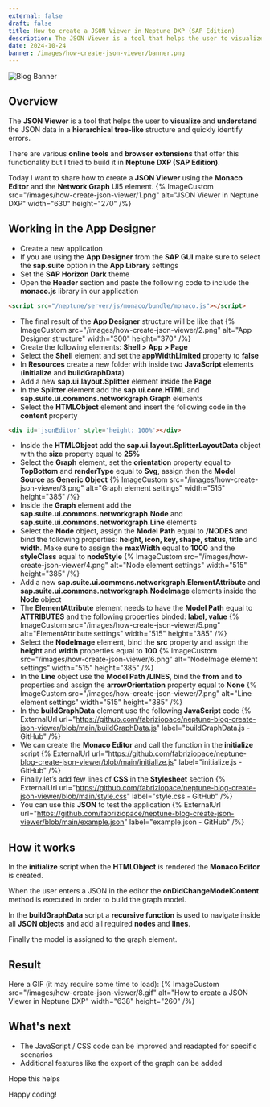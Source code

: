 ```yaml
---
external: false
draft: false
title: How to create a JSON Viewer in Neptune DXP (SAP Edition)
description: The JSON Viewer is a tool that helps the user to visualize and understand the JSON data in a hierarchical tree-like structure and quickly identify errors. Today I want to share how to create a JSON Viewer using the Monaco Editor and the Network Graph UI5 element.
date: 2024-10-24
banner: /images/how-create-json-viewer/banner.png
---
```


![Blog Banner](/images/how-create-json-viewer/banner.png)

## Overview

The **JSON Viewer** is a tool that helps the user to **visualize** and **understand** the JSON data in a **hierarchical tree-like** structure and quickly identify errors.

There are various **online tools** and **browser extensions** that offer this functionality but I tried to build it in **Neptune DXP (SAP Edition)**.

Today I want to share how to create a **JSON Viewer** using the **Monaco Editor** and the **Network Graph** UI5 element.
{% ImageCustom src="/images/how-create-json-viewer/1.png" alt="JSON Viewer in Neptune DXP" width="630" height="270" /%} 

## Working in the App Designer

- Create a new application
- If you are using the **App Designer** from the **SAP GUI** make sure to select the **sap.suite** option in the **App Library** settings
- Set the **SAP Horizon Dark** theme
- Open the **Header** section and paste the following code to include the **monaco.js** library in our application
```html
<script src="/neptune/server/js/monaco/bundle/monaco.js"></script>
```
- The final result of the **App Designer** structure will be like that
{% ImageCustom src="/images/how-create-json-viewer/2.png" alt="App Designer structure" width="300" height="370" /%} 
- Create the following elements: **Shell > App > Page**
- Select the **Shell** element and set the **appWidthLimited** property to **false**
- In **Resources** create a new folder with inside two **JavaScript** elements (**initialize** and **buildGraphData**)
- Add a new **sap.ui.layout.Splitter** element inside the **Page**
- In the **Splitter** element add the **sap.ui.core.HTML** and **sap.suite.ui.commons.networkgraph.Graph** elements
- Select the **HTMLObject** element and insert the following code in the **content** property
```html
<div id='jsonEditor' style='height: 100%'></div>
```
- Inside the **HTMLObject** add the **sap.ui.layout.SplitterLayoutData** object with the **size** property equal to **25%**
- Select the **Graph** element, set the **orientation** property equal to **TopBottom** and **renderType** equal to **Svg**, assign then the **Model Source** as **Generic Object**
{% ImageCustom src="/images/how-create-json-viewer/3.png" alt="Graph element settings" width="515" height="385" /%} 
- Inside the **Graph** element add the **sap.suite.ui.commons.networkgraph.Node** and **sap.suite.ui.commons.networkgraph.Line** elements
- Select the **Node** object, assign the **Model Path** equal to **/NODES** and bind the following properties: **height, icon, key, shape, status, title** and **width**. Make sure to assign the **maxWidth** equal to **1000** and the **styleClass** equal to **nodeStyle**
{% ImageCustom src="/images/how-create-json-viewer/4.png" alt="Node element settings" width="515" height="385" /%} 
- Add a new **sap.suite.ui.commons.networkgraph.ElementAttribute** and **sap.suite.ui.commons.networkgraph.NodeImage** elements inside the **Node** object
- The **ElementAttribute** element needs to have the **Model Path** equal to **ATTRIBUTES** and the following properties binded: **label, value**
{% ImageCustom src="/images/how-create-json-viewer/5.png" alt="ElementAttribute settings" width="515" height="385" /%} 
- Select the **NodeImage** element, bind the **src** property and assign the **height** and **width** properties equal to **100**
{% ImageCustom src="/images/how-create-json-viewer/6.png" alt="NodeImage element settings" width="515" height="385" /%} 
- In the **Line** object use the **Model Path /LINES**, bind the **from** and **to** properties and assign the **arrowOrientation** property equal to **None**
{% ImageCustom src="/images/how-create-json-viewer/7.png" alt="Line element settings" width="515" height="385" /%} 
- In the **buildGraphData** element use the following **JavaScript** code {% ExternalUrl url="https://github.com/fabriziopace/neptune-blog-create-json-viewer/blob/main/buildGraphData.js" label="buildGraphData.js - GitHub" /%}
- We can create the **Monaco Editor** and call the function in the **initialize** script {% ExternalUrl url="https://github.com/fabriziopace/neptune-blog-create-json-viewer/blob/main/initialize.js" label="initialize.js - GitHub" /%}
- Finally let’s add few lines of **CSS** in the **Stylesheet** section {% ExternalUrl url="https://github.com/fabriziopace/neptune-blog-create-json-viewer/blob/main/style.css" label="style.css - GitHub" /%}
- You can use this **JSON** to test the application {% ExternalUrl url="https://github.com/fabriziopace/neptune-blog-create-json-viewer/blob/main/example.json" label="example.json - GitHub" /%}

## How it works

In the **initialize** script when the **HTMLObject** is rendered the **Monaco Editor** is created.

When the user enters a JSON in the editor the **onDidChangeModelContent** method is executed in order to build the graph model.

In the **buildGraphData** script a **recursive function** is used to navigate inside all **JSON objects** and add all required **nodes** and **lines**.

Finally the model is assigned to the graph element.

## Result

Here a GIF (it may require some time to load):
{% ImageCustom src="/images/how-create-json-viewer/8.gif" alt="How to create a JSON Viewer in Neptune DXP" width="638" height="260" /%}

## What's next

- The JavaScript / CSS code can be improved and readapted for specific scenarios
- Additional features like the export of the graph can be added

Hope this helps

Happy coding!